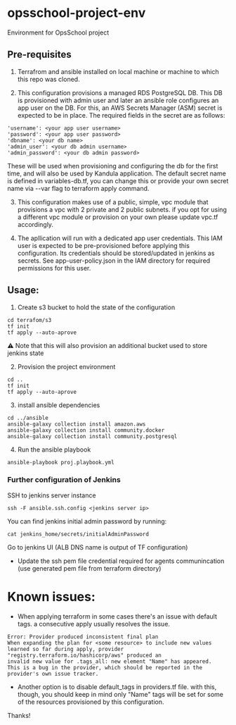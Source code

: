 # opsschool-project-env
Environment for OpsSchool project


## Pre-requisites
1. Terrafrom and ansible installed on local machine or machine to which this repo was cloned.

2. This configuration provisions a managed RDS PostgreSQL DB. 
This DB is provisioned with admin user and later an ansible role configures an app user on the DB. 
For this, an AWS Secrets Manager (ASM) secret is expected to be in place. The required fields in the secret are as follows:
  ```
  'username': <your app user username>
  'password': <your app user password>
  'dbname': <your db name>
  'admin_user': <your db admin username>
  'admin_password': <your db admin password>
  ```
These will be used when provisioning and configuring the db for the first time, and will also be used by Kandula application.
The default secret name is defined in variables-db.tf, you can change this or provide your own secret name via --var flag to terraform apply command.

3. This configuration makes use of a public, simple, vpc module that provisions a vpc with 2 private and 2 public subnets. if you opt for using a different vpc module or provision on your own please update vpc.tf accordingly.

4. The apllication will run with a dedicated app user credentials. This IAM user is expected to be pre-provisioned before applying this configuration. Its credentials should be stored/updated in jenkins as secrets. See app-user-policy.json in the IAM directory for required permissions for this user. 

## Usage:
1. Create s3 bucket to hold the state of the configuration 
```
cd terrafom/s3
tf init
tf apply --auto-aprove
```
⚠️ Note that this will also provision an additional bucket used to store jenkins state

2. Provision the project environment

```
cd ..
tf init
tf apply --auto-aprove
```

3. install ansible dependencies
```
cd ../ansible
ansible-galaxy collection install amazon.aws
ansible-galaxy collection install community.docker
ansible-galaxy collection install community.postgresql
```
4. Run the ansible playbook
```
ansible-playbook proj.playbook.yml
```


### Further configuration of Jenkins 
SSH to jenkins server instance
```
ssh -F ansible.ssh.config <jenkins server ip>
```
You can find jenkins initial admin password by running: 
```
cat jenkins_home/secrets/initialAdminPassword
```

Go to jenkins UI (ALB DNS name is output of TF configuration)
- Update the ssh pem file credential required for agents communincation (use generated pem file from terraform directory)


# Known issues:
- When applying terraform in some cases there's an issue with default tags. a consecutive apply usually resolves the issue. 

```
Error: Provider produced inconsistent final plan
When expanding the plan for <some resource> to include new values learned so far during apply, provider "registry.terraform.io/hashicorp/aws" produced an
invalid new value for .tags_all: new element "Name" has appeared. 
This is a bug in the provider, which should be reported in the provider's own issue tracker.
```
- Another option is to disable default_tags in providers.tf file. with this, though, you should keep in mind only "Name" tags will be set for some of the resources provisioned by this configuration. 

Thanks!
